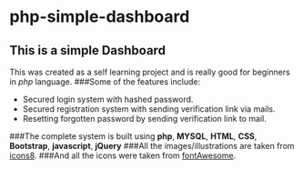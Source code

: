 # php-simple-dashboard
## This is a simple Dashboard
This was created as a self learning project and is really good for beginners in *php* language.
###Some of the features include:
* Secured login system with hashed password.
* Secured registration system with sending verification link via mails.
* Resetting forgotten password by sending verification link to mail.

###The complete system is built using **php**, **MYSQL**, **HTML**, **CSS**, **Bootstrap**, **javascript**, **jQuery**
###All the images/illustrations are taken from [icons8](https://icons8.com/).
###And all the icons were taken from [fontAwesome](https://fontawesome.com/).
